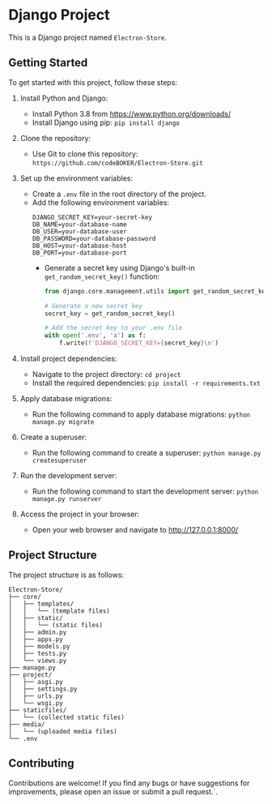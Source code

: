 # Django Project

This is a Django project named `Electron-Store`.

## Getting Started

To get started with this project, follow these steps:

1. Install Python and Django:
   - Install Python 3.8 from https://www.python.org/downloads/
   - Install Django using pip: `pip install django`

2. Clone the repository:
   - Use Git to clone this repository: `https://github.com/codeBOKER/Electron-Store.git`

3. Set up the environment variables:
   - Create a `.env` file in the root directory of the project.
   - Add the following environment variables:
     ```
     DJANGO_SECRET_KEY=your-secret-key
     DB_NAME=your-database-name
     DB_USER=your-database-user
     DB_PASSWORD=your-database-password
     DB_HOST=your-database-host
     DB_PORT=your-database-port
     ```
     - Generate a secret key using Django's built-in `get_random_secret_key()` function:
       ```python
       from django.core.management.utils import get_random_secret_key

       # Generate a new secret key
       secret_key = get_random_secret_key()

       # Add the secret key to your .env file
       with open('.env', 'a') as f:
           f.write(f'DJANGO_SECRET_KEY={secret_key}\n')
       ```

4. Install project dependencies:
   - Navigate to the project directory: `cd project`
   - Install the required dependencies: `pip install -r requirements.txt`

5. Apply database migrations:
   - Run the following command to apply database migrations: `python manage.py migrate`

6. Create a superuser:
   - Run the following command to create a superuser: `python manage.py createsuperuser`

7. Run the development server:
   - Run the following command to start the development server: `python manage.py runserver`

8. Access the project in your browser:
   - Open your web browser and navigate to http://127.0.0.1:8000/

## Project Structure

The project structure is as follows:
```
Electron-Store/
├── core/
│   ├── templates/
│   │   └── (template files)
│   ├── static/
│   │   └── (static files)
│   ├── admin.py
│   ├── apps.py
│   ├── models.py
│   ├── tests.py
│   └── views.py
├── manage.py
├── project/
│   ├── asgi.py
│   ├── settings.py
│   ├── urls.py
│   └── wsgi.py
├── staticfiles/
│   └── (collected static files)
├── media/
│   └── (uploaded media files)
└── .env
```


## Contributing

Contributions are welcome! If you find any bugs or have suggestions for improvements, please open an issue or submit a pull request.`.

